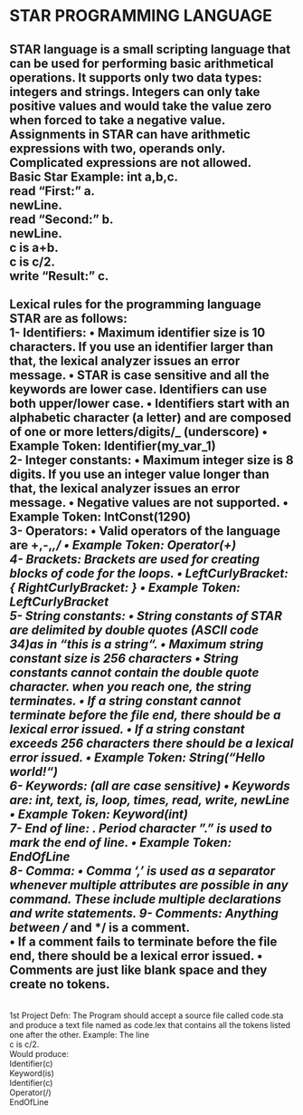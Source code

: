 # STAR PROGRAMMING LANGUAGE

STAR language is a small scripting language that can be used for performing basic arithmetical operations. It supports only two data types: integers and strings. Integers can only take positive values and would take the value zero when forced to take a negative value. Assignments in STAR can have arithmetic expressions with two, operands only. Complicated expressions are not allowed.<br>
Basic Star Example:
int a,b,c.<br>
read “First:” a.<br>
newLine.<br>
read “Second:” b.<br>
newLine.<br>
c is a+b.<br>
c is c/2.<br>
write “Result:” c.<br>
<br>
Lexical rules for the programming language STAR are as follows:
<br>
1- Identifiers: 
•	Maximum identifier size is 10 characters. If you use an identifier larger than that, the lexical analyzer issues an error message.
•	STAR is case sensitive and all the keywords are lower case. Identifiers can use both upper/lower case.
•	Identifiers start with an alphabetic character (a letter) and are composed of one or more letters/digits/_ (underscore)
•	Example Token: Identifier(my_var_1) <br>
2- Integer constants:
•	Maximum integer size is 8 digits. If you use an integer value longer than that, the lexical analyzer issues an error message.
•	Negative values are not supported.
•	Example Token: IntConst(1290) <br>
3- Operators:
•	Valid operators of the language are +,-,*,/
•	Example Token: Operator(+)<br>
4- Brackets:
	Brackets are used for creating blocks of code for the loops.
•	LeftCurlyBracket:  {		RightCurlyBracket:  }
•	Example Token: LeftCurlyBracket<br>
5- String constants:
•	String constants of STAR are delimited by double quotes (ASCII code 34)as in “this is a string“.
•	Maximum string constant size is 256 characters
•	String constants cannot contain the double quote character. when you reach one, the string terminates.
•	If a string constant cannot terminate before the file end, there should be a lexical error issued.
•	If a string constant exceeds 256 characters there should be a lexical error issued.
•	Example Token: String(“Hello world!“)<br>
6- Keywords: (all are case sensitive)
•	Keywords are: int, text, is, loop, times, read, write, newLine
•	Example Token: Keyword(int)<br>
7- End of line:  .
	Period character ”.” is used to mark the end of line.
•	Example Token: EndOfLine<br>
8- Comma:
•	Comma ‘,’ is used as a separator whenever multiple attributes are possible in any command. These include multiple declarations and write statements.
9- Comments: Anything between /* and */ is a comment.<br>
•	If a comment fails to terminate before the file end, there should be a lexical error issued.
•	Comments are just like blank space and they create no tokens.<br>
------------------------------------------------------------------------
<br>
1st Project Defn: The Program should accept a source file called code.sta and produce a text file named as code.lex that contains all the tokens listed one after the other.
Example: The line 
<br>
c is c/2.<br>
Would produce:<br>
Identifier(c)<br>
Keyword(is)<br>
Identifier(c)<br>
Operator(/)<br>
EndOfLine<br>


